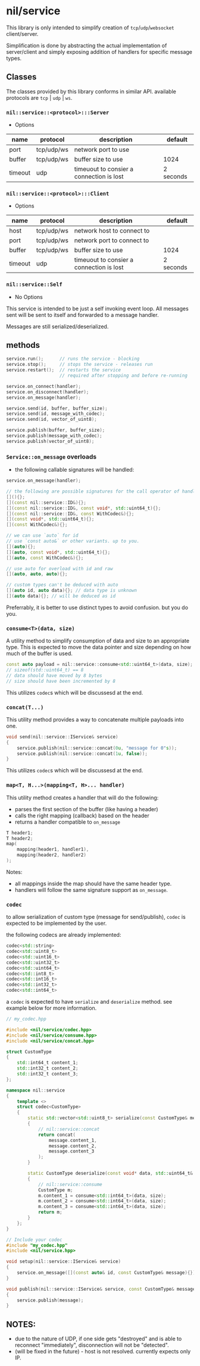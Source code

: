 # nil/service

This library is only intended to simplify creation of `tcp`/`udp`/`websocket` client/server.

Simplification is done by abstracting the actual implementation of server/client and simply exposing addition of handlers for specific message types.

## Classes

The classes provided by this library conforms in similar API. available protocols are `tcp` | `udp` | `ws`.

### `nil::service::<protocol>:::Server`

- Options

| name    | protocol    | description                              | default   |
| ------- | ----------- | ---------------------------------------- | --------- |
| port    | tcp/udp/ws  | network port to use                      |           |
| buffer  | tcp/udp/ws  | buffer size to use                       | 1024      |
| timeout | udp         | timeuout to consier a connection is lost | 2 seconds |

### `nil::service::<protocol>:::Client`

- Options

| name    | protocol    | description                              | default   |
| ------- | ----------- | ---------------------------------------- | --------- |
| host    | tcp/udp/ws  | network host to connect to               |           |
| port    | tcp/udp/ws  | network port to connect to               |           |
| buffer  | tcp/udp/ws  | buffer size to use                       | 1024      |
| timeout | udp         | timeuout to consier a connection is lost | 2 seconds |

### `nil::service::Self`

- No Options

This service is intended to be just a self invoking event loop.
All messages sent will be sent to itself and forwarded to a message handler.

Messages are still serialized/deserialized.

## methods

```cpp
service.run();      // runs the service - blocking
service.stop();     // stops the service - releases run
service.restart();  // restarts the service 
                    // required after stopping and before re-running

service.on_connect(handler);
service.on_disconnect(handler);
service.on_message(handler);

service.send(id, buffer, buffer_size);
service.send(id, message_with_codec);
service.send(id, vector_of_uint8);

service.publish(buffer, buffer_size);
service.publish(message_with_codec);
service.publish(vector_of_uint8);
```

### `Service::on_message` overloads

- the following callable signatures will be handled:

```cpp
service.on_message(handler);

// the following are possible signatures for the call operator of handler
[](){};
[](const nil::service::ID&){};
[](const nil::service::ID&, const void*, std::uint64_t){};
[](const nil::service::ID&, const WithCodec&){};
[](const void*, std::uint64_t){};
[](const WithCodec&){};

// we can use `auto` for id
// use `const auto&` or other variants. up to you.
[](auto){};
[](auto, const void*, std::uint64_t){};
[](auto, const WithCodec&){};

// use auto for overload with id and raw
[](auto, auto, auto){};

// custom types can't be deduced with auto
[](auto id, auto data){}; // data type is unknown
[](auto data){}; // will be deduced as id
```

Preferrably, it is better to use distinct types to avoid confusion. but you do you.

### `consume<T>(data, size)`

A utility method to simplify consumption of data and size to an appropriate type.
This is expected to move the data pointer and size depending on how much of the buffer is used.

```cpp
const auto payload = nil::service::consume<std::uint64_t>(data, size);
// sizeof(std::uint64_t) == 8
// data should have moved by 8 bytes
// size should have been incremented by 8
```

This utilizes `codec`s which will be discussesd at the end.

### `concat(T...)`

This utility method provides a way to concatenate multiple payloads into one.

```cpp
void send(nil::service::IService& service)
{
    service.publish(nil::service::concat(0u, "message for 0"s));
    service.publish(nil::service::concat(1u, false));
}
```

This utilizes `codec`s which will be discussesd at the end.

### `map<T, H...>(mapping<T, H>... handler)`

This utility method creates a handler that will do the following:
- parses the first section of the buffer (like having a header)
- calls the right mapping (callback) based on the header
- returns a handler compatible to `on_message`

```cpp
T header1;
T header2;
map(
    mapping(header1, handler1),
    mapping(header2, handler2)
);
```

Notes:
- all mappings inside the map should have the same header type.
- handlers will follow the same signature support as `on_message`.

### `codec`

to allow serialization of custom type (message for send/publish), `codec` is expected to be implemented by the user.

the following codecs are already implemented:

```cpp
codec<std::string>
codec<std::uint8_t>
codec<std::uint16_t>
codec<std::uint32_t>
codec<std::uint64_t>
codec<std::int8_t>
codec<std::int16_t>
codec<std::int32_t>
codec<std::int64_t>
```

a `codec` is expected to have `serialize` and `deserialize` method. see example below for more information.

```cpp
// my_codec.hpp

#include <nil/service/codec.hpp>
#include <nil/service/consume.hpp>
#include <nil/service/concat.hpp>

struct CustomType
{
    std::int64_t content_1;
    std::int32_t content_2;
    std::int32_t content_3;
};

namespace nil::service
{
    template <>
    struct codec<CustomType>
    {
        static std::vector<std::uint8_t> serialize(const CustomType& message)
        {
            // nil::service::concat
            return concat(
                message.content_1,
                message.content_2,
                message.content_3
            );
        }

        static CustomType deserialize(const void* data, std::uint64_t& size)
        {
            // nil::service::consume
            CustomType m;
            m.content_1 = consume<std::int64_t>(data, size);
            m.content_2 = consume<std::int64_t>(data, size);
            m.content_3 = consume<std::int64_t>(data, size);
            return m;
        }
    };
}

// Include your codec
#include "my_codec.hpp"
#include <nil/service.hpp>

void setup(nil::service::IService& service)
{
    service.on_message([](const auto& id, const CustomType& message){});
}

void publish(nil::service::IService& service, const CustomType& message)
{
    service.publish(message);
}
```

## NOTES:
- due to the nature of UDP, if one side gets "destroyed" and is able to reconnect "immediately", disconnection will not be "detected".
- (will be fixed in the future) - host is not resolved. currently expects only IP.